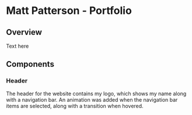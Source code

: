 # Matt Patterson - Portfolio

## Overview
Text here

## Components

### Header
The header for the website contains my logo, which shows my name along with a navigation bar. An animation was added when the navigation bar items are selected, along with a transition when hovered.
